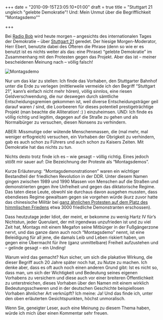+++
date = "2010-09-15T23:05:10+01:00"
draft = true
title = "Stuttgart 21 ungleich \"gelebte Demokratie\"! Und: Mein Unmut über die Begrifflichkeit \"Montagsdemo\""

+++

Bei [Radio Bob][1] wird heute morgen – angesichts des internationalen Tages der Demokratie – über [Stuttgart 21][2] geredet. Der hiesige Morgen-Moderator, Herr Ebert, benutzte dabei des Öfteren die Phrase (denn so wie er es benutzt ist es nichts weiter als das: eine Phrase) “gelebte Demokratie” im Zusammenhang mit den Protesten gegen das Projekt. Aber das ist – meiner bescheidenen Meinung nach – völlig falsch!

<!--more-->

![Montagsdemo](/images/montagsdemo.jpg)

Nur um das klar zu stellen: Ich finde das Vorhaben, den Stuttgarter Bahnhof unter die Erde zu verlegen (mittlerweile vermeide ich den Begriff “Stuttgart 21”, kann’s einfach nicht mehr hören), völlig sinnlos, eine riesen Geldverschwendung, die nur deswegen durch sämtliche Entscheidungsgremien gekommen ist, weil diverse Entscheidungsträger geil darauf waren / sind, die Loorbeeren für dieses potentiell prestigeträchtige Projekt (man beachte die Alliteration! :) ) einzuheimsen. UND: Ich finde es völlig richtig und legitim, dagegen auf die Straße zu gehen und als Normalbürger zu versuchen, diesen Nonsens zu verhindern.

ABER: Missmutige oder wütende Menschenmassen, die (mal mehr, mal weniger erflogreich) versuchen, ein Vorhaben der Obrigkeit zu verhindern, gab es auch schon zu Führers und auch schon zu Kaisers Zeiten. Mit Demokratie hat das nichts zu tun.

Nichts desto trotz finde ich es – wie gesagt – völlig richtig. Eines jedoch stößt mir sauer auf: Die Bezeichnung der Proteste als “Montagsdemos”.

Kurze Erläuterung: “Montagsdemonstrationen” waren ein wichtiger Bestandteil der friedlichen Revolution in der DDR. Unter diesem Namen gingen zwischen 1989 und 1990 Massen von Menschen auf die Straßen und demonstrierten gegen ihre Unfreiheit und gegen das diktatorische Regime. Das taten diese Leute, obwohl sie durchaus davon ausgehen mussten, dass ebendieses Regime gewaltsam gegen sie vorgehen würde (kurz zuvor hatte das chinesische Militär bei [ganz ähnlichen Protesten auf dem Platz des himmlischen Friedens][3] etwa 3000 friedliche Demonstranten erschossen).

Dass heutzutage jeder Idiot, der meint, er bekomme zu wenig Hartz IV für’s Nichtstun, jeder Querulant, der mit irgendwas unzufrieden ist und zu viel Zeit hat, Montags mit einem Megafon seine Mitbürger in der Fußgängerzone nervt, und das ganze dann auch noch “Montagsdemo” nennt, ist eine Beleidigung für all jene, die damals Leib und Leben riskiert haben, um gegen eine Übermacht für ihre (ganz unmittelbare) Freiheit aufzustehen und – gelinde gesagt – ein Unding!

Warum wird das gemacht? Nun sicher, um sich die plakative Wirkung, die dieser Begriff auch 20 Jahre später noch hat, zu Nutze zu machen. Ich denke aber, dass es oft auch noch einen anderen Grund gibt: Ist es nicht so, dass man, um sich der Wichtigkeit und Bedeutung seines eigenen Vorhabens zu versichern und diese auch vor einer breiteren Öffentlichkeit zu unterstreichen, dieses Vorhaben über den Namen mit einem wirklich Bedeutungsschweren und in der deutschen Geschichte beispiellosen Vorhaben ähnlicher Art verknüpft? Ich meine: Ja! Und das finde ich, unter den oben erläuterten Gesichtspunkten, höchst unmoralisch.

Wenn Sie, geneigter Leser, auch eine Meinung zu diesem Thema haben, würde ich mich über einen Kommentar sehr freuen.

[1]: http://www.radiobob.de/
[2]: http://www.zeit.de/2010/11/WOS-Stuttgart
[3]: http://de.wikipedia.org/wiki/Tian%27anmen-Massaker#Arbeiterbewegung